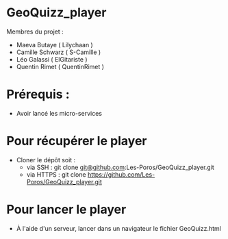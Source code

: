 # GeoQuizz_player

Membres du projet :
- Maeva Butaye    ( Lilychaan )
- Camille Schwarz ( S-Camille )
- Léo Galassi     ( ElGitariste )
- Quentin Rimet   ( QuentinRimet )

# Prérequis :

* Avoir lancé les micro-services

# Pour récupérer le player

* Cloner le dépôt soit :
    - via SSH : git clone git@github.com:Les-Poros/GeoQuizz_player.git
    - via HTTPS : git clone https://github.com/Les-Poros/GeoQuizz_player.git
    
# Pour lancer le player

* À l'aide d'un serveur, lancer dans un navigateur le fichier GeoQuizz.html
